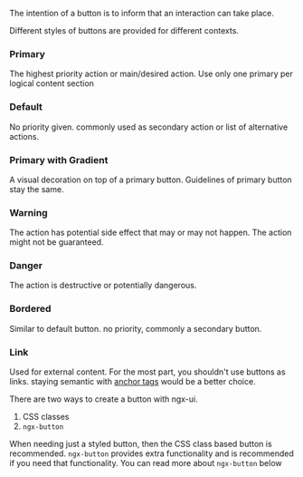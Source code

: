 The intention of a button is to inform that an interaction can take place.

Different styles of buttons are provided for different contexts.

### Primary

The highest priority action or main/desired action. Use only one primary per logical content section

### Default

No priority given. commonly used as secondary action or list of alternative actions.

### Primary with Gradient

A visual decoration on top of a primary button. Guidelines of primary button stay the same.

### Warning

The action has potential side effect that may or may not happen. The action might not be guaranteed.

### Danger

The action is destructive or potentially dangerous.

### Bordered

Similar to default button. no priority, commonly a secondary button.

### Link

Used for external content. For the most part, you shouldn't use buttons as links. staying semantic
with [anchor tags](https://developer.mozilla.org/en-US/docs/Web/HTML/Element/a) would be a better choice.

There are two ways to create a button with ngx-ui.

1. CSS classes
2. `ngx-button`

When needing just a styled button, then the CSS class based button is recommended.
`ngx-button` provides extra functionality and is recommended if you need that functionality. You can read more about `ngx-button` below
